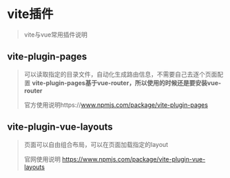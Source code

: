 # vite插件

> vite与vue常用插件说明

## vite-plugin-pages

> 可以读取指定的目录文件，自动化生成路由信息，不需要自己去逐个页面配置
> **vite-plugin-pages基于vue-router，所以使用的时候还是要安装vue-router**
>
> 官方使用说明https://www.npmjs.com/package/vite-plugin-pages

## vite-plugin-vue-layouts

>页面可以自由组合布局，可以在页面加载指定的layout
>
>官网使用说明 https://www.npmjs.com/package/vite-plugin-vue-layouts